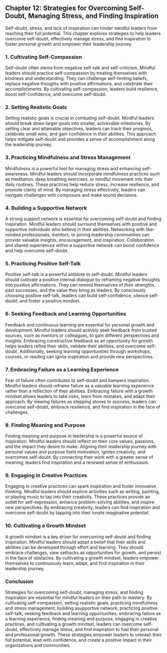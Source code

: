 Chapter 12: Strategies for Overcoming Self-Doubt, Managing Stress, and Finding Inspiration
------------------------------------------------------------------------------------------

Self-doubt, stress, and lack of inspiration can hinder mindful leaders from reaching their full potential. This chapter explores strategies to help leaders overcome self-doubt, effectively manage stress, and find inspiration to foster personal growth and empower their leadership journey.

### **1. Cultivating Self-Compassion**

Self-doubt often stems from negative self-talk and self-criticism. Mindful leaders should practice self-compassion by treating themselves with kindness and understanding. They can challenge self-limiting beliefs, replace negative thoughts with positive affirmations, and celebrate their accomplishments. By cultivating self-compassion, leaders build resilience, boost self-confidence, and overcome self-doubt.

### **2. Setting Realistic Goals**

Setting realistic goals is crucial in combating self-doubt. Mindful leaders should break down larger goals into smaller, achievable milestones. By setting clear and attainable objectives, leaders can track their progress, celebrate small wins, and gain confidence in their abilities. This approach helps mitigate self-doubt and provides a sense of accomplishment along the leadership journey.

### **3. Practicing Mindfulness and Stress Management**

Mindfulness is a powerful tool for managing stress and enhancing self-awareness. Mindful leaders should incorporate mindfulness practices such as meditation, deep breathing exercises, or mindful movement into their daily routines. These practices help reduce stress, increase resilience, and promote clarity of mind. By managing stress effectively, leaders can navigate challenges with composure and make sound decisions.

### **4. Building a Supportive Network**

A strong support network is essential for overcoming self-doubt and finding inspiration. Mindful leaders should surround themselves with positive and supportive individuals who believe in their abilities. Networking with like-minded professionals, mentors, or joining leadership communities can provide valuable insights, encouragement, and inspiration. Collaboration and shared experiences within a supportive network can boost confidence and help overcome self-doubt.

### **5. Practicing Positive Self-Talk**

Positive self-talk is a powerful antidote to self-doubt. Mindful leaders should cultivate a positive internal dialogue by reframing negative thoughts into positive affirmations. They can remind themselves of their strengths, past successes, and the value they bring as leaders. By consciously choosing positive self-talk, leaders can build self-confidence, silence self-doubt, and foster a positive mindset.

### **6. Seeking Feedback and Learning Opportunities**

Feedback and continuous learning are essential for personal growth and development. Mindful leaders should actively seek feedback from trusted sources, such as mentors or colleagues, to gain different perspectives and insights. Embracing constructive feedback as an opportunity for growth helps leaders refine their skills, validate their abilities, and overcome self-doubt. Additionally, seeking learning opportunities through workshops, courses, or reading can ignite inspiration and provide new perspectives.

### **7. Embracing Failure as a Learning Experience**

Fear of failure often contributes to self-doubt and hampers inspiration. Mindful leaders should reframe failure as a valuable learning experience rather than a reflection of their abilities. Embracing failure with a growth mindset allows leaders to take risks, learn from mistakes, and adapt their approach. By viewing failures as stepping stones to success, leaders can overcome self-doubt, embrace resilience, and find inspiration in the face of challenges.

### **8. Finding Meaning and Purpose**

Finding meaning and purpose in leadership is a powerful source of inspiration. Mindful leaders should reflect on their core values, passions, and the impact they desire to make. Aligning their leadership journey with personal values and purpose fuels motivation, ignites creativity, and overcomes self-doubt. By connecting their work with a greater sense of meaning, leaders find inspiration and a renewed sense of enthusiasm.

### **9. Engaging in Creative Practices**

Engaging in creative practices can spark inspiration and foster innovative thinking. Mindful leaders should explore activities such as writing, painting, or playing music to tap into their creativity. These practices provide an outlet for self-expression, enhance problem-solving abilities, and inspire new perspectives. By embracing creativity, leaders can find inspiration and overcome self-doubt by tapping into their innate imaginative potential.

### **10. Cultivating a Growth Mindset**

A growth mindset is a key driver for overcoming self-doubt and finding inspiration. Mindful leaders should adopt a belief that their skills and abilities can be developed through effort and learning. They should embrace challenges, view setbacks as opportunities for growth, and persist in the face of obstacles. By cultivating a growth mindset, leaders empower themselves to continuously learn, adapt, and find inspiration in their leadership journey.

### **Conclusion**

Strategies for overcoming self-doubt, managing stress, and finding inspiration are essential for mindful leaders on their path to mastery. By cultivating self-compassion, setting realistic goals, practicing mindfulness and stress management, building asupportive network, practicing positive self-talk, seeking feedback and learning opportunities, embracing failure as a learning experience, finding meaning and purpose, engaging in creative practices, and cultivating a growth mindset, leaders can overcome self-doubt, effectively manage stress, and find inspiration to fuel their personal and professional growth. These strategies empower leaders to unleash their full potential, lead with confidence, and create a positive impact in their organizations and communities.

